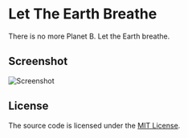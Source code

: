 # Let The Earth Breathe

There is no more Planet B. Let the Earth breathe.

## Screenshot

![Screenshot](https://mavyfaby.me/projects/let-the-earth-breathe/assets/thumb.png)

## License 

The source code is licensed under the [MIT License](LICENSE).